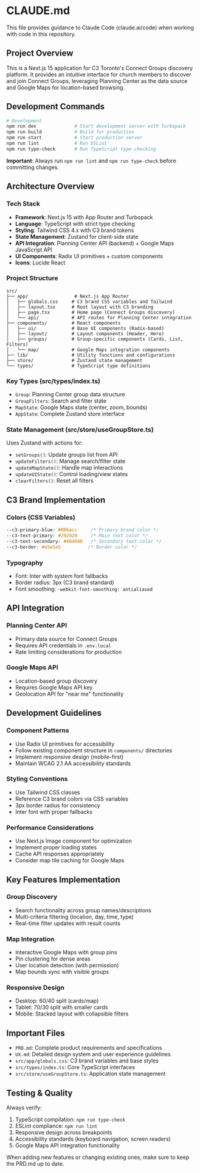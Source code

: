 # CLAUDE.md

This file provides guidance to Claude Code (claude.ai/code) when working with code in this repository.

## Project Overview

This is a Next.js 15 application for C3 Toronto's Connect Groups discovery platform. It provides an intuitive interface for church members to discover and join Connect Groups, leveraging Planning Center as the data source and Google Maps for location-based browsing.

## Development Commands

```bash
# Development
npm run dev              # Start development server with Turbopack
npm run build            # Build for production
npm run start            # Start production server
npm run lint             # Run ESLint
npm run type-check       # Run TypeScript type checking
```

**Important**: Always run `npm run lint` and `npm run type-check` before committing changes.

## Architecture Overview

### Tech Stack
- **Framework**: Next.js 15 with App Router and Turbopack
- **Language**: TypeScript with strict type checking
- **Styling**: Tailwind CSS 4.x with C3 brand tokens
- **State Management**: Zustand for client-side state
- **API Integration**: Planning Center API (backend) + Google Maps JavaScript API
- **UI Components**: Radix UI primitives + custom components
- **Icons**: Lucide React

### Project Structure
```
src/
├── app/                 # Next.js App Router
│   ├── globals.css     # C3 brand CSS variables and Tailwind
│   ├── layout.tsx      # Root layout with C3 branding
│   ├── page.tsx        # Home page (Connect Groups discovery)
│   └── api/            # API routes for Planning Center integration
├── components/         # React components
│   ├── ui/             # Base UI components (Radix-based)
│   ├── layout/         # Layout components (Header, Hero)
│   ├── groups/         # Group-specific components (Cards, List, Filters)
│   └── map/            # Google Maps integration components
├── lib/                # Utility functions and configurations
├── store/              # Zustand state management
└── types/              # TypeScript type definitions
```

### Key Types (src/types/index.ts)
- `Group`: Planning Center group data structure
- `GroupFilters`: Search and filter state
- `MapState`: Google Maps state (center, zoom, bounds)
- `AppState`: Complete Zustand store interface

### State Management (src/store/useGroupStore.ts)
Uses Zustand with actions for:
- `setGroups()`: Update groups list from API
- `updateFilters()`: Manage search/filter state
- `updateMapState()`: Handle map interactions
- `updateUIState()`: Control loading/view states
- `clearFilters()`: Reset all filters

## C3 Brand Implementation

### Colors (CSS Variables)
```css
--c3-primary-blue: #006acc     /* Primary brand color */
--c3-text-primary: #292929     /* Main text color */
--c3-text-secondary: #404040   /* Secondary text color */
--c3-border: #e5e5e5          /* Border color */
```

### Typography
- Font: Inter with system font fallbacks
- Border radius: 3px (C3 brand standard)
- Font smoothing: `-webkit-font-smoothing: antialiased`

## API Integration

### Planning Center API
- Primary data source for Connect Groups
- Requires API credentials in `.env.local`
- Rate limiting considerations for production

### Google Maps API
- Location-based group discovery
- Requires Google Maps API key
- Geolocation API for "near me" functionality

## Development Guidelines

### Component Patterns
- Use Radix UI primitives for accessibility
- Follow existing component structure in `components/` directories
- Implement responsive design (mobile-first)
- Maintain WCAG 2.1 AA accessibility standards

### Styling Conventions
- Use Tailwind CSS classes
- Reference C3 brand colors via CSS variables
- 3px border radius for consistency
- Inter font with proper fallbacks

### Performance Considerations
- Use Next.js Image component for optimization
- Implement proper loading states
- Cache API responses appropriately
- Consider map tile caching for Google Maps

## Key Features Implementation

### Group Discovery
- Search functionality across group names/descriptions
- Multi-criteria filtering (location, day, time, type)
- Real-time filter updates with result counts

### Map Integration
- Interactive Google Maps with group pins
- Pin clustering for dense areas
- User location detection (with permission)
- Map bounds sync with visible groups

### Responsive Design
- Desktop: 60/40 split (cards/map)
- Tablet: 70/30 split with smaller cards
- Mobile: Stacked layout with collapsible filters

## Important Files

- `PRD.md`: Complete product requirements and specifications
- `UX.md`: Detailed design system and user experience guidelines
- `src/app/globals.css`: C3 brand variables and base styles
- `src/types/index.ts`: Core TypeScript interfaces
- `src/store/useGroupStore.ts`: Application state management

## Testing & Quality

Always verify:
1. TypeScript compilation: `npm run type-check`
2. ESLint compliance: `npm run lint`
3. Responsive design across breakpoints
4. Accessibility standards (keyboard navigation, screen readers)
5. Google Maps API integration functionality


When adding new features or changing existing ones, make sure to keep the PRD.md up to date.

